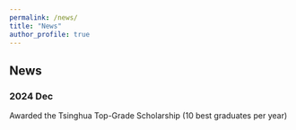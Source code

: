 ```yaml
---
permalink: /news/
title: "News"
author_profile: true
---
```


## News

### 2024 Dec

<p align="justify">
Awarded the Tsinghua Top-Grade Scholarship (10 best graduates per year)
</p>
